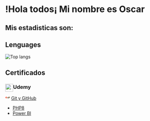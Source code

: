 # !Hola todos¡ Mi nombre es Oscar

## Mis estadisticas son:
## Lenguages 
![Top langs](https://github-readme-stats.vercel.app/api/top-langs/?username=Oscargit12&show_icons=true&theme=tokyonight)
<br>
## Certificados 

###  Udemy <img src="https://www.udemy.com/staticx/udemy/images/v8/favicon-32x32.png" align="left" width="25" height="25"/>
<img height="15" src="https://raw.githubusercontent.com/github/explore/80688e429a7d4ef2fca1e82350fe8e3517d3494d/topics/git/git.png">   [Git y GitHub][git github]
* [PHP8][php8]
* [Power BI][power BI]
<!--
<code><img height="20" src="https://raw.githubusercontent.com/github/explore/80688e429a7d4ef2fca1e82350fe8e3517d3494d/topics/javascript/javascript.png"></code>
<code><img height="20" src="https://raw.githubusercontent.com/github/explore/80688e429a7d4ef2fca1e82350fe8e3517d3494d/topics/typescript/typescript.png"></code>
<code><img height="20" src="https://raw.githubusercontent.com/github/explore/80688e429a7d4ef2fca1e82350fe8e3517d3494d/topics/react/react.png"></code>
<code><img height="20" src="https://raw.githubusercontent.com/github/explore/80688e429a7d4ef2fca1e82350fe8e3517d3494d/topics/nodejs/nodejs.png"></code>
<code><img height="20" src="https://raw.githubusercontent.com/github/explore/80688e429a7d4ef2fca1e82350fe8e3517d3494d/topics/vue/vue.png"></code>
<code><img height="20" src="https://raw.githubusercontent.com/github/explore/80688e429a7d4ef2fca1e82350fe8e3517d3494d/topics/cpp/cpp.png"></code>
<code><img height="20" src="https://raw.githubusercontent.com/github/explore/80688e429a7d4ef2fca1e82350fe8e3517d3494d/topics/mysql/mysql.png"></code>
<code><img height="20" src="https://raw.githubusercontent.com/github/explore/80688e429a7d4ef2fca1e82350fe8e3517d3494d/topics/terminal/terminal.png"></code>
-->




[git github]: https://udemy-certificate.s3.amazonaws.com/pdf/UC-1d3bd76c-7490-4af7-976e-e29153288f86.pdf
[php8]:https://udemy-certificate.s3.amazonaws.com/pdf/UC-28740b4f-e237-47f5-8a7b-21d9baa357ac.pdf
[power BI]:https://udemy-certificate.s3.amazonaws.com/pdf/UC-4e721ec4-3073-4b3d-88d7-1779b8da8849.pdf

